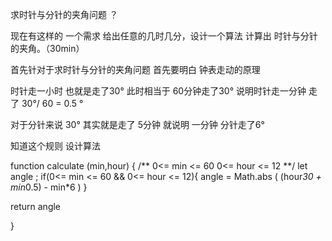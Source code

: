 求时针与分针的夹角问题 ？

现在有这样的 一个需求 给出任意的几时几分，设计一个算法 计算出 时针与分针的夹角。（30min）

首先针对于求时针与分针的夹角问题 首先要明白 钟表走动的原理

时针走一小时 也就是走了30° 此时相当于 60分钟走了30°  说明时针走一分钟 走了 30°/ 60  = 0.5 °

对于分针来说 30° 其实就是走了 5分钟    就说明  一分钟  分针走了6°



知道这个规则 设计算法

function calculate (min,hour) {
  /**
      0<= min <= 60
      0<= hour <= 12
  **/
  let angle  ;
   if(0<= min <= 60 &&   0<= hour <= 12){
       angle = Math.abs (  (hour*30 + min*0.5) - min*6   )
   }
  
   return angle

}
